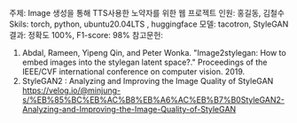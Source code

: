 주제: Image 생성을 통해 TTS사용한 노약자를 위한 웹 프로젝트
인원: 홍길동, 김철수
Skils: torch, python, ubuntu20.04LTS , huggingface
모델: tacotron, StyleGAN
결과: 정확도 100%, F1-score: 98%
참고문헌:
1) Abdal, Rameen, Yipeng Qin, and Peter Wonka. "Image2stylegan: How to embed images into the stylegan latent space?." Proceedings of the IEEE/CVF international conference on computer vision. 2019.
2) StyleGAN2 : Analyzing and Improving the Image Quality of StyleGAN
https://velog.io/@minjung-s/%EB%85%BC%EB%AC%B8%EB%A6%AC%EB%B7%B0StyleGAN2-Analyzing-and-Improving-the-Image-Quality-of-StyleGAN